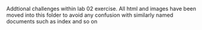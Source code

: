 Addtional challenges within lab 02 exercise. All html and images have been moved into this folder to avoid any confusion with similarly named documents such as index and so on
